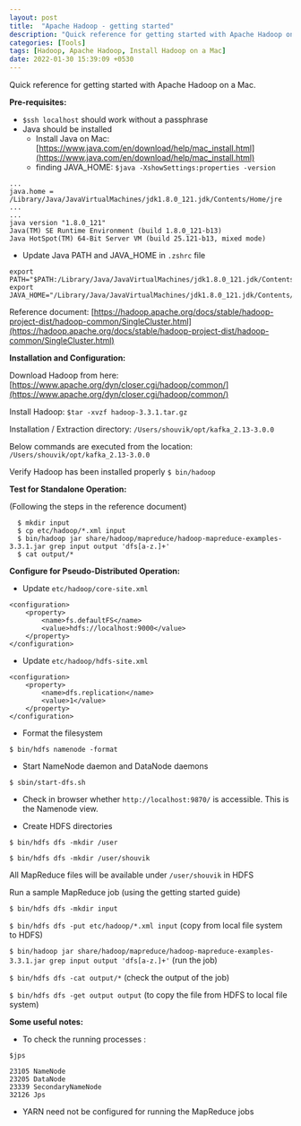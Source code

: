 ```yaml
---
layout: post
title:  "Apache Hadoop - getting started"
description: "Quick reference for getting started with Apache Hadoop on a Mac" 
categories: [Tools]
tags: [Hadoop, Apache Hadoop, Install Hadoop on a Mac]
date: 2022-01-30 15:39:09 +0530
---
```


Quick reference for getting started with Apache Hadoop on a Mac.

**Pre-requisites:**

* `$ssh localhost` should work without a passphrase
* Java should be installed
    * Install Java on Mac: [https://www.java.com/en/download/help/mac_install.html](https://www.java.com/en/download/help/mac_install.html)
    * finding JAVA_HOME: `$java -XshowSettings:properties -version`

```
...
java.home = /Library/Java/JavaVirtualMachines/jdk1.8.0_121.jdk/Contents/Home/jre
...
...
java version "1.8.0_121"
Java(TM) SE Runtime Environment (build 1.8.0_121-b13)
Java HotSpot(TM) 64-Bit Server VM (build 25.121-b13, mixed mode)
```

* Update Java PATH and JAVA_HOME in `.zshrc` file

```
export PATH="$PATH:/Library/Java/JavaVirtualMachines/jdk1.8.0_121.jdk/Contents/Home/bin"
export JAVA_HOME="/Library/Java/JavaVirtualMachines/jdk1.8.0_121.jdk/Contents/Home/jre"
```


Reference document: [https://hadoop.apache.org/docs/stable/hadoop-project-dist/hadoop-common/SingleCluster.html](https://hadoop.apache.org/docs/stable/hadoop-project-dist/hadoop-common/SingleCluster.html)

**Installation and Configuration:**


Download Hadoop from here: [https://www.apache.org/dyn/closer.cgi/hadoop/common/](https://www.apache.org/dyn/closer.cgi/hadoop/common/)

Install Hadoop: `$tar -xvzf hadoop-3.3.1.tar.gz`

Installation / Extraction directory: `/Users/shouvik/opt/kafka_2.13-3.0.0`

Below commands are executed from the location: `/Users/shouvik/opt/kafka_2.13-3.0.0`

Verify Hadoop has been installed properly `$ bin/hadoop`

**Test for Standalone Operation:**

(Following the steps in the reference document)

```
  $ mkdir input
  $ cp etc/hadoop/*.xml input
  $ bin/hadoop jar share/hadoop/mapreduce/hadoop-mapreduce-examples-3.3.1.jar grep input output 'dfs[a-z.]+'
  $ cat output/*
  ```
**Configure for Pseudo-Distributed Operation:**
* Update `etc/hadoop/core-site.xml`

```
<configuration>
    <property>
        <name>fs.defaultFS</name>
        <value>hdfs://localhost:9000</value>
    </property>
</configuration>
```

* Update `etc/hadoop/hdfs-site.xml`

```
<configuration>
    <property>
        <name>dfs.replication</name>
        <value>1</value>
    </property>
</configuration>
```

* Format the filesystem

`$ bin/hdfs namenode -format`

* Start NameNode daemon and DataNode daemons

`$ sbin/start-dfs.sh`

* Check in browser whether `http://localhost:9870/` is accessible. This is the Namenode view.

* Create HDFS directories

`$ bin/hdfs dfs -mkdir /user`

`$ bin/hdfs dfs -mkdir /user/shouvik`

All MapReduce files will be available under `/user/shouvik` in HDFS

Run a sample MapReduce job (using the getting started guide)

`$ bin/hdfs dfs -mkdir input`

`$ bin/hdfs dfs -put etc/hadoop/*.xml input` (copy from local file system to HDFS)

`$ bin/hadoop jar share/hadoop/mapreduce/hadoop-mapreduce-examples-3.3.1.jar grep input output 'dfs[a-z.]+'` (run the job)

`$ bin/hdfs dfs -cat output/*` (check the output of the job)

`$ bin/hdfs dfs -get output output` (to copy the file from HDFS to local file system)


**Some useful notes:**

* To check the running processes :

`$jps`
```
23105 NameNode
23205 DataNode
23339 SecondaryNameNode
32126 Jps
```

* YARN need not be configured for running the MapReduce jobs


























